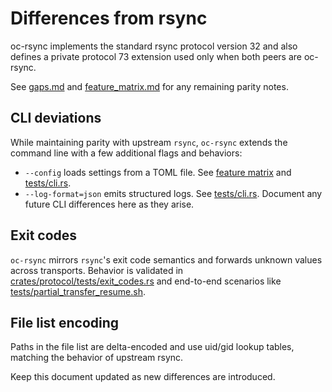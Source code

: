 # Differences from rsync

oc-rsync implements the standard rsync protocol version 32 and also defines a
private protocol 73 extension used only when both peers are oc-rsync.

See [gaps.md](gaps.md) and [feature_matrix.md](feature_matrix.md) for any remaining parity notes.

## CLI deviations

While maintaining parity with upstream `rsync`, `oc-rsync` extends the command
line with a few additional flags and behaviors:

- `--config` loads settings from a TOML file.
  See [feature matrix](feature_matrix.md#--config) and
  [tests/cli.rs](../tests/cli.rs).
- `--log-format=json` emits structured logs.
  See [tests/cli.rs](../tests/cli.rs).
Document any future CLI differences here as they arise.

## Exit codes

`oc-rsync` mirrors `rsync`'s exit code semantics and forwards unknown values
across transports. Behavior is validated in
[crates/protocol/tests/exit_codes.rs](../crates/protocol/tests/exit_codes.rs)
and end-to-end scenarios like
[tests/partial_transfer_resume.sh](../tests/partial_transfer_resume.sh).

## File list encoding

Paths in the file list are delta-encoded and use uid/gid lookup tables, matching
the behavior of upstream rsync.

Keep this document updated as new differences are introduced.
